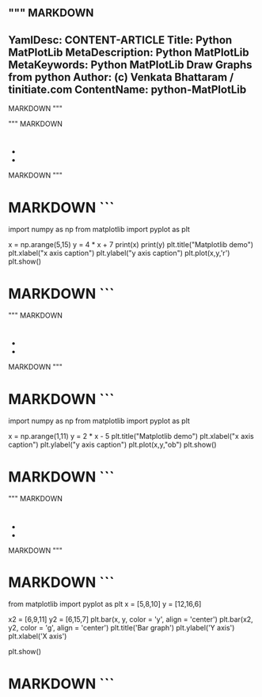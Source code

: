""" MARKDOWN
---
YamlDesc: CONTENT-ARTICLE
Title: Python MatPlotLib
MetaDescription: Python MatPlotLib
MetaKeywords: Python MatPlotLib Draw Graphs from python
Author: (c) Venkata Bhattaram / tinitiate.com
ContentName: python-MatPlotLib
---
MARKDOWN """

""" MARKDOWN
# 
* 
* 
MARKDOWN """

# MARKDOWN ```
import numpy as np 
from matplotlib import pyplot as plt 

x = np.arange(5,15) 
y = 4 * x + 7
print(x)
print(y)
plt.title("Matplotlib demo") 
plt.xlabel("x axis caption") 
plt.ylabel("y axis caption") 
plt.plot(x,y,'r') 
plt.show()

# MARKDOWN ```


""" MARKDOWN
# 
* 
* 
MARKDOWN """
# MARKDOWN ```
import numpy as np 
from matplotlib import pyplot as plt 

x = np.arange(1,11) 
y = 2 * x - 5 
plt.title("Matplotlib demo") 
plt.xlabel("x axis caption") 
plt.ylabel("y axis caption") 
plt.plot(x,y,"ob") 
plt.show() 

# MARKDOWN ```


""" MARKDOWN
# 
* 
* 
MARKDOWN """
# MARKDOWN ```
from matplotlib import pyplot as plt 
x = [5,8,10] 
y = [12,16,6]  

x2 = [6,9,11] 
y2 = [6,15,7] 
plt.bar(x, y, color = 'y', align = 'center') 
plt.bar(x2, y2, color = 'g', align = 'center') 
plt.title('Bar graph') 
plt.ylabel('Y axis') 
plt.xlabel('X axis')  

plt.show()

# MARKDOWN ```
